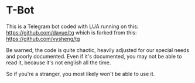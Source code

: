 # T-Bot
This is a Telegram bot coded with LUA running on this: https://github.com/davue/tg 
which is forked from this: https://github.com/vysheng/tg

Be warned, the code is quite chaotic, heavily adjusted for our special needs and poorly documented. Even if it's documented,
you may not be able to read it, because it's not english all the time.

So if you're a stranger, you most likely won't be able to use it.
